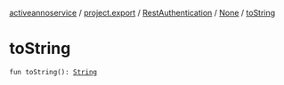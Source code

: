 [activeannoservice](../../../index.md) / [project.export](../../index.md) / [RestAuthentication](../index.md) / [None](index.md) / [toString](./to-string.md)

# toString

`fun toString(): `[`String`](https://kotlinlang.org/api/latest/jvm/stdlib/kotlin/-string/index.html)